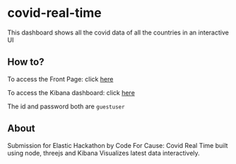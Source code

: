 # covid-real-time
This dashboard shows all the covid data of all the countries in an interactive UI

## How to?
To access the Front Page: click [here](https://covid-real-time.netlify.app/)

To access the Kibana dashboard: click [here](https://first.kb.asia-south1.gcp.elastic-cloud.com:9243/app/dashboards#/view/608fa7c0-bcb2-11eb-914b-6b41ea29aae1?_g=(filters:!(),refreshInterval:(pause:!t,value:0),time:(from:now-15m%2Fm,to:now))&_a=(description:'',filters:!(),fullScreenMode:!f,options:(hidePanelTitles:!f,syncColors:!t,useMargins:!t),query:(language:kuery,query:''),tags:!(),timeRestore:!f,title:'Covid%20Real%20Time',viewMode:edit))

The id and password both are `guestuser`
## About
Submission for Elastic Hackathon by Code For Cause: Covid Real Time built using node, threejs and Kibana
Visualizes latest data interactively.
